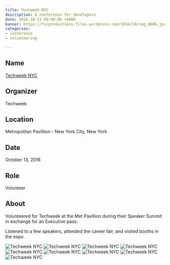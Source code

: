 ```yaml
---
title: Techweek NYC
description: A conference for developers
date: 2016-10-13 00:00:00 +0000
banner: https://fvcproductions.files.wordpress.com/2016/10/img_0886.jpg
categories:
- conference
- volunteering

---
```

## Name

[Techweek NYC](//techweek.com)

## Organizer

Techweek

## Location

Metropolitan Pavillion - New York City, New York

## Date

October 13, 2016

## Role

Volunteer

## About

Volunteered for Techweek at the Met Pavillion during their Speaker Summit in exchange for an Executive pass.

Listened to a few speakers, attended the career fair, and visited booths in the expo.

![Techweek NYC](https://i2.wp.com/fvcproductions.files.wordpress.com/2016/10/img_0875.jpg?w=348&h=261&crop&ssl=1&zoom=2)
![Techweek NYC](https://i0.wp.com/fvcproductions.files.wordpress.com/2016/10/img_0865.jpg?w=348&h=261&crop&ssl=1&zoom=2)
![Techweek NYC](https://i2.wp.com/fvcproductions.files.wordpress.com/2016/10/img_0872.jpg?w=394&h=526&crop&ssl=1&zoom=2)
![Techweek NYC](https://i1.wp.com/fvcproductions.files.wordpress.com/2016/10/img_0870.jpg?w=496&h=372&crop&ssl=1&zoom=2)
![Techweek NYC](https://i0.wp.com/fvcproductions.files.wordpress.com/2016/10/img_0878.jpg?w=246&h=184&crop&ssl=1&zoom=2)
![Techweek NYC](https://i2.wp.com/fvcproductions.files.wordpress.com/2016/10/img_0888.jpg?w=246&h=184&crop&ssl=1&zoom=2)
![Techweek NYC](https://i2.wp.com/fvcproductions.files.wordpress.com/2016/10/img_0877.jpg?w=274&h=205&crop&ssl=1&zoom=2)
![Techweek NYC](https://i0.wp.com/fvcproductions.files.wordpress.com/2016/10/img_0890.jpg?w=274&h=205&crop&ssl=1&zoom=2)
![Techweek NYC](https://i1.wp.com/fvcproductions.files.wordpress.com/2016/10/img_0886.jpg?w=468&h=624&crop&ssl=1&zoom=2)
